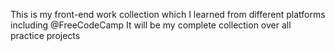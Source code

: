 This is my front-end work collection which I learned from different platforms including @FreeCodeCamp 
It will be my complete collection over all practice projects
